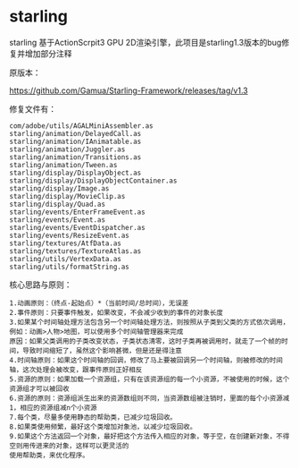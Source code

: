 # starling

starling 基于ActionScrpit3 GPU 2D渲染引擎，此项目是starling1.3版本的bug修复并增加部分注释

原版本：

https://github.com/Gamua/Starling-Framework/releases/tag/v1.3

修复文件有：

	com/adobe/utils/AGALMiniAssembler.as
	starling/animation/DelayedCall.as
	starling/animation/IAnimatable.as
	starling/animation/Juggler.as
	starling/animation/Transitions.as
	starling/animation/Tween.as
	starling/display/DisplayObject.as
	starling/display/DisplayObjectContainer.as
	starling/display/Image.as
	starling/display/MovieClip.as
	starling/display/Quad.as
	starling/events/EnterFrameEvent.as
	starling/events/Event.as
	starling/events/EventDispatcher.as
	starling/events/ResizeEvent.as
	starling/textures/AtfData.as
	starling/textures/TextureAtlas.as
	starling/utils/VertexData.as
	starling/utils/formatString.as

核心思路与原则：

	1.动画原则：（终点-起始点）*（当前时间/总时间），无误差
	2.事件原则：只要事件触发，如果改变，不会减少收到的事件的对象长度
	3.如果某个时间轴处理方法包含另一个时间轴处理方法，则按照从子类到父类的方式依次调用，例如：动画>人物>地图，可以使用多个时间轴管理器来完成
	原因：如果父类调用的子类改变状态，子类状态清零，这时子类再被调用时，就走了一个帧的时间，导致时间缩短了，虽然这个影响甚微，但是还是得注意
	4.时间轴原则：如果这个时间轴的回调，修改了马上要被回调另一个时间轴，则被修改的时间轴，这次处理会被改变，跟事件原则正好相反
	5.资源的原则：如果加载一个资源组，只有在该资源组的每一个小资源，不被使用的时候，这个资源组才可以被回收
	6.资源的原则：资源组派生出来的资源数组则不同，当资源数组被注销时，里面的每个小资源减1，相应的资源组减n个小资源
	7.每个类，尽量多使用静态的帮助类，已减少垃圾回收。
	8.如果类使用频繁，最好这个类增加对象池，以减少垃圾回收。
	9.如果这个方法返回一个对象，最好把这个方法传入相应的对象，等于空，在创建新对象，不得空则用传进来的对象，这样可以更灵活的
	使用帮助类，来优化程序。